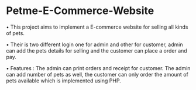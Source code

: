 # Petme-E-Commerce-Website
• This project aims to implement a E-commerce website for selling all kinds of pets.

• Their is two different login one for admin and other for customer, admin can add the pets details for selling and the
customer can place a order and pay.

• Features : The admin can print orders and receipt for customer. The admin can add number of pets as well, the
customer can only order the amount of pets available which is implemented using PHP.
